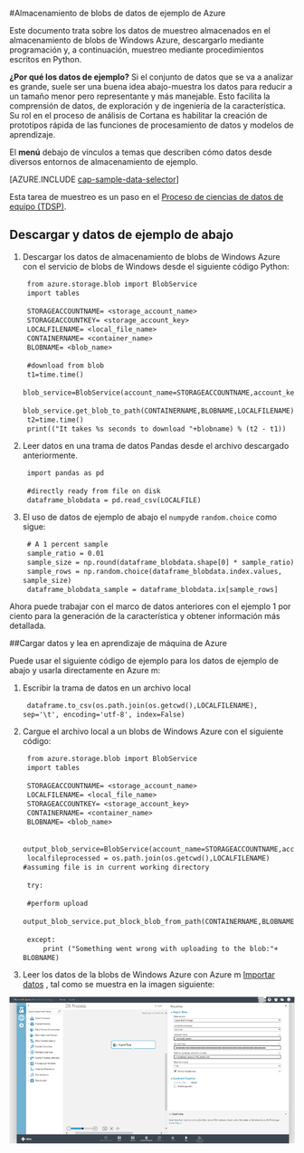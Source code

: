 <properties 
    pageTitle="Almacenamiento de blobs de datos de ejemplo de Azure | Microsoft Azure" 
    description="Datos de ejemplo en el almacenamiento de blobs de Windows Azure" 
    services="machine-learning,storage" 
    documentationCenter="" 
    authors="bradsev" 
    manager="jhubbard" 
    editor="cgronlun" />

<tags 
    ms.service="machine-learning" 
    ms.workload="data-services" 
    ms.tgt_pltfrm="na" 
    ms.devlang="na" 
    ms.topic="article" 
    ms.date="09/19/2016" 
    ms.author="fashah;garye;bradsev" /> 

#<a name="heading"></a>Almacenamiento de blobs de datos de ejemplo de Azure


Este documento trata sobre los datos de muestreo almacenados en el almacenamiento de blobs de Windows Azure, descargarlo mediante programación y, a continuación, muestreo mediante procedimientos escritos en Python.

**¿Por qué los datos de ejemplo?**
Si el conjunto de datos que se va a analizar es grande, suele ser una buena idea abajo-muestra los datos para reducir a un tamaño menor pero representante y más manejable. Esto facilita la comprensión de datos, de exploración y de ingeniería de la característica. Su rol en el proceso de análisis de Cortana es habilitar la creación de prototipos rápida de las funciones de procesamiento de datos y modelos de aprendizaje.

El **menú** debajo de vínculos a temas que describen cómo datos desde diversos entornos de almacenamiento de ejemplo. 

[AZURE.INCLUDE [cap-sample-data-selector](../../includes/cap-sample-data-selector.md)]

Esta tarea de muestreo es un paso en el [Proceso de ciencias de datos de equipo (TDSP)](https://azure.microsoft.com/documentation/learning-paths/cortana-analytics-process/).


## <a name="download-and-down-sample-data"></a>Descargar y datos de ejemplo de abajo
1. Descargar los datos de almacenamiento de blobs de Windows Azure con el servicio de blobs de Windows desde el siguiente código Python: 

        from azure.storage.blob import BlobService
        import tables
        
        STORAGEACCOUNTNAME= <storage_account_name>
        STORAGEACCOUNTKEY= <storage_account_key>
        LOCALFILENAME= <local_file_name>        
        CONTAINERNAME= <container_name>
        BLOBNAME= <blob_name>

        #download from blob
        t1=time.time()
        blob_service=BlobService(account_name=STORAGEACCOUNTNAME,account_key=STORAGEACCOUNTKEY)
        blob_service.get_blob_to_path(CONTAINERNAME,BLOBNAME,LOCALFILENAME)
        t2=time.time()
        print(("It takes %s seconds to download "+blobname) % (t2 - t1))

2. Leer datos en una trama de datos Pandas desde el archivo descargado anteriormente.

        import pandas as pd

        #directly ready from file on disk
        dataframe_blobdata = pd.read_csv(LOCALFILE)

3. El uso de datos de ejemplo de abajo el `numpy`de `random.choice` como sigue:

        # A 1 percent sample
        sample_ratio = 0.01 
        sample_size = np.round(dataframe_blobdata.shape[0] * sample_ratio)
        sample_rows = np.random.choice(dataframe_blobdata.index.values, sample_size)
        dataframe_blobdata_sample = dataframe_blobdata.ix[sample_rows]

Ahora puede trabajar con el marco de datos anteriores con el ejemplo 1 por ciento para la generación de la característica y obtener información más detallada.

##<a name="heading"></a>Cargar datos y lea en aprendizaje de máquina de Azure

Puede usar el siguiente código de ejemplo para los datos de ejemplo de abajo y usarla directamente en Azure m:

1. Escribir la trama de datos en un archivo local

        dataframe.to_csv(os.path.join(os.getcwd(),LOCALFILENAME), sep='\t', encoding='utf-8', index=False)

2. Cargue el archivo local a un blobs de Windows Azure con el siguiente código:

        from azure.storage.blob import BlobService
        import tables

        STORAGEACCOUNTNAME= <storage_account_name>
        LOCALFILENAME= <local_file_name>
        STORAGEACCOUNTKEY= <storage_account_key>
        CONTAINERNAME= <container_name>
        BLOBNAME= <blob_name>

        output_blob_service=BlobService(account_name=STORAGEACCOUNTNAME,account_key=STORAGEACCOUNTKEY)    
        localfileprocessed = os.path.join(os.getcwd(),LOCALFILENAME) #assuming file is in current working directory
        
        try:
       
        #perform upload
        output_blob_service.put_block_blob_from_path(CONTAINERNAME,BLOBNAME,localfileprocessed)
        
        except:         
            print ("Something went wrong with uploading to the blob:"+ BLOBNAME)

3. Leer los datos de la blobs de Windows Azure con Azure m [Importar datos](https://msdn.microsoft.com/library/azure/4e1b0fe6-aded-4b3f-a36f-39b8862b9004/) , tal como se muestra en la imagen siguiente:
 
![blob lector](./media/machine-learning-data-science-sample-data-blob/reader_blob.png)

 
